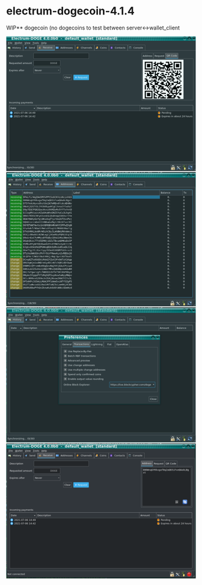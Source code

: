 # electrum-dogecoin-4.1.4
WIP** dogecoin (no dogecoins to test between server&lt;->wallet_client

![s1](https://raw.githubusercontent.com/c4pt000/electrum-dogecoin-4.1.4/main/dogecoin-electrumX.png)
![s1](https://raw.githubusercontent.com/c4pt000/electrum-dogecoin-4.1.4/main/electrum-doge-addresses.png)
![s1](https://raw.githubusercontent.com/c4pt000/electrum-dogecoin-4.1.4/main/electrum-doge-options.png)
![s1](https://raw.githubusercontent.com/c4pt000/electrum-dogecoin-4.1.4/main/electrum-dogecoin-rec.png)
